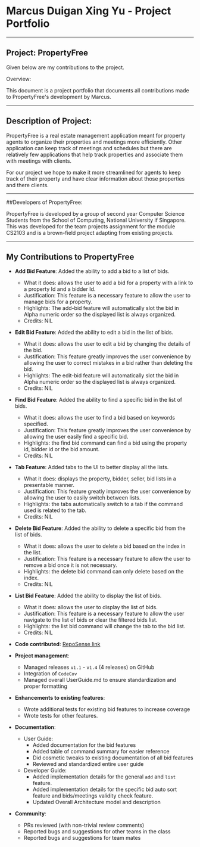 

# Marcus Duigan Xing Yu - Project Portfolio
___
## Project: PropertyFree

Given below are my contributions to the project.

Overview:

This document is a project portfolio that documents all contributions made to PropertyFree's development by Marcus.
___

## Description of Project:

PropertyFree is a real estate management application meant for property agents to organize their properties and meetings more efficiently.
Other application can keep track of meetings and schedules but there are relatively few applications that help track properties 
and associate them with meetings with clients.

For our project we hope to make it more streamlined for agents to keep track of their property and have clear information about those properties
and there clients.
___

##Developers of PropertyFree:

PropertyFree is developed by a group of second year Computer Science Students from the School of Computing, National
University if Singapore. This was developed for the team projects assignment for the module CS2103 and is a
brown-field project adapting from existing projects.
___

## My Contributions to PropertyFree

* **Add Bid Feature**: Added the ability to add a bid to a list of bids.
  * What it does: allows the user to add a bid for a property with a link to a property Id and a bidder Id.
  * Justification: This feature is a necessary feature to allow the user to manage bids for a property.
  * Highlights: The add-bid feature will automatically slot the bid in Alpha numeric order so the displayed list is always organized.
  * Credits: NIL
  
* **Edit Bid Feature**: Added the ability to edit a bid in the list of bids.
  * What it does: allows the user to edit a bid by changing the details of the bid.
  * Justification: This feature greatly improves the user convenience by allowing the user to correct mistakes in a bid rather than deleting the bid.
  * Highlights: The edit-bid feature will automatically slot the bid in Alpha numeric order so the displayed list is always organized.
  * Credits: NIL
  
* **Find Bid Feature**: Added the ability to find a specific bid in the list of bids.
  * What it does: allows the user to find a bid based on keywords specified.
  * Justification: This feature greatly improves the user convenience by allowing the user easily find a specific bid.
  * Highlights: the find bid command can find a bid using the property id, bidder id or the bid amount.
  * Credits: NIL
 
* **Tab Feature**: Added tabs to the UI to better display all the lists.
  * What it does: displays the property, bidder, seller, bid lists in a presentable manner.
  * Justification: This feature greatly improves the user convenience by allowing the user to easily switch between lists.
  * Highlights: the tabs automatically switch to a tab if the command used is related to the tab.
  * Credits: NIL
  
* **Delete Bid Feature**: Added the ability to delete a specific bid from the list of bids.
  * What it does: allows the user to delete a bid based on the index in the list.
  * Justification: This feature is a necessary feature to allow the user to remove a bid once it is not necessary.
  * Highlights: the delete bid command can only delete based on the index.
  * Credits: NIL
  
* **List Bid Feature**: Added the ability to display the list of bids.
  * What it does: allows the user to display the list of bids.
  * Justification: This feature is a necessary feature to allow the user navigate to the list of bids or clear the filtered bids list.
  * Highlights: the list bid command will change the tab to the bid list.
  * Credits: NIL

* **Code contributed**: [RepoSense link](https://nus-cs2103-ay2021s1.github.io/tp-dashboard/#breakdown=true&search=marcon&sort=groupTitle&sortWithin=title&since=2020-08-14&timeframe=commit&mergegroup=&groupSelect=groupByRepos&checkedFileTypes=docs~functional-code~test-code~other&tabOpen=true&tabType=authorship&tabAuthor=Marcon2509&tabRepo=AY2021S1-CS2103-W14-1%2Ftp%5Bmaster%5D&authorshipIsMergeGroup=false&authorshipFileTypes=docs~functional-code~test-code~other)

* **Project management**:
  * Managed releases `v1.1` - `v1.4` (4 releases) on GitHub
  * Integration of `CodeCov` 
  * Managed overall UserGuide.md to ensure standardization and proper formatting

* **Enhancements to existing features**:
  * Wrote additional tests for existing bid features to increase coverage
  * Wrote tests for other features.

* **Documentation**:
  * User Guide:
    * Added documentation for the bid features
    * Added table of command summary for easier reference
    * Did cosmetic tweaks to existing documentation of all bid features
    * Reviewed and standardized entire user guide
  * Developer Guide:
    * Added implementation details for the general `add` and `list` feature.
    * Added implementation details for the specific bid auto sort feature and bids/meetings validity check feature.
    * Updated Overall Architecture model and description

* **Community**:
  * PRs reviewed (with non-trivial review comments)
  * Reported bugs and suggestions for other teams in the class
  * Reported bugs and suggestions for team mates


